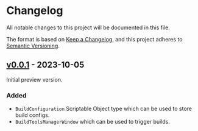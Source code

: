 ﻿# Changelog

All notable changes to this project will be documented in this file.

The format is based on [Keep a Changelog](https://keepachangelog.com/en/1.0.0/), and this project
adheres to [Semantic Versioning](https://semver.org/spec/v2.0.0.html).

## [v0.0.1](https://github.com/chark/build-tools/compare/v0.0.1) - 2023-10-05

Initial preview version.

### Added

- `BuildConfiguration` Scriptable Object type which can be used to store build configs.
- `BuildToolsManagerWindow` which can be used to trigger builds.
